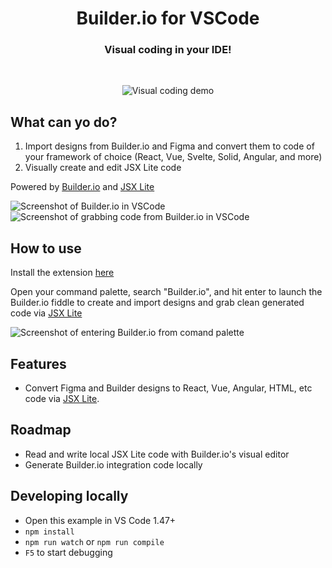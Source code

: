 <h1 align="center"> Builder.io for VSCode </h1>

<h3 align="center">Visual coding in your IDE!</h3>
<br />
<p align="center">
  <img alt="Visual coding demo" src="https://i.imgur.com/UlWMkRx.gif" />
</p>

## What can yo do?

1. Import designs from Builder.io and Figma and convert them to code of your framework of choice (React, Vue, Svelte, Solid, Angular, and more)
2. Visually create and edit JSX Lite code

Powered by [Builder.io](https://github.com/builderio/builder) and [JSX Lite](https://github.com/builderio/jsx-lite)

<img src="https://cdn.builder.io/api/v1/image/assets%2FYJIGb4i01jvw0SRdL5Bt%2Fb047e4f59048449a980697c9a12eaf3f" alt="Screenshot of Builder.io in VSCode" />
<img src="https://cdn.builder.io/api/v1/image/assets%2FYJIGb4i01jvw0SRdL5Bt%2F1d59909e2a214c79ad2b1e8ad3fb8245" alt="Screenshot of grabbing code from Builder.io in VSCode" />

## How to use

Install the extension [here](https://marketplace.visualstudio.com/items?itemName=builder.Builder)

Open your command palette, search "Builder.io", and hit enter to launch the Builder.io fiddle to create and import designs and grab clean generated code via [JSX Lite](https://github.com/builderio/jsx-lite)

<img alt="Screenshot of entering Builder.io from comand palette" src="https://cdn.builder.io/api/v1/image/assets%2FYJIGb4i01jvw0SRdL5Bt%2F9f950bd9d3c74570b1c84edf39a5f976" />

## Features

- Convert Figma and Builder designs to React, Vue, Angular, HTML, etc code via [JSX Lite](https://github.com/builderio/jsx-lite).

## Roadmap

- Read and write local JSX Lite code with Builder.io's visual editor
- Generate Builder.io integration code locally

## Developing locally

- Open this example in VS Code 1.47+
- `npm install`
- `npm run watch` or `npm run compile`
- `F5` to start debugging
